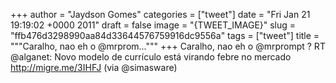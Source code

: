 
+++
author = "Jaydson Gomes"
categories = ["tweet"]
date = "Fri Jan 21 19:19:02 +0000 2011"
draft = false
image = "{TWEET_IMAGE}"
slug = "ffb476d3298990aa84d33644576759916dc9556a"
tags = ["tweet"]
title = """Caralho, nao eh o @mrprom..."""
+++
Caralho, nao eh o @mrprompt ? RT @alganet: Novo modelo de currículo está virando febre no mercado http://migre.me/3IHFJ (via @simasware)
